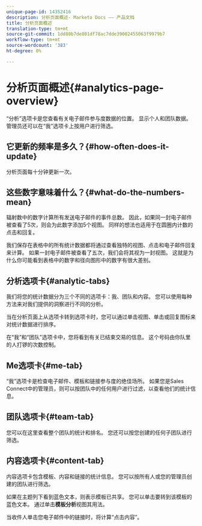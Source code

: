 ```yaml
---
unique-page-id: 14352416
description: 分析页面概述- Marketo Docs —— 产品文档
title: 分析页面概述
translation-type: tm+mt
source-git-commit: 1dd80b7de801df78ac7dde39002455063f9979b7
workflow-type: tm+mt
source-wordcount: '383'
ht-degree: 0%

---
```



# 分析页面概述{#analytics-page-overview}

“分析”选项卡是您查看有关电子邮件参与度数据的位置。 显示个人和团队数据。 管理员还可以在“我”选项卡上按用户进行筛选。

## 它更新的频率是多久？{#how-often-does-it-update}

分析页面每十分钟更新一次。

## 这些数字意味着什么？{#what-do-the-numbers-mean}

辐射数中的数字计算所有发送电子邮件的事件总数。 因此，如果同一封电子邮件被查看了5次，则会为此数字添加5个视图。 同样的想法也适用于在圆圈内计数的点击和回复。

我们保存在表格中的所有统计数据都将通过查看独特的视图、点击和电子邮件回复来计算。 如果一封电子邮件被查看了五次，我们会将其视为一封视图。 这就是为什么你可能看到表格中的数字和径向图形中的数字有很大差别。

## 分析选项卡{#analytic-tabs}

我们将您的统计数据分为三个不同的选项卡：我、团队和内容。 您可以使用每种方法来对我们提供的洞察进行不同的分析。

当在分析页面上从选项卡转到选项卡时，您可以通过单击视图、单击或回复图标来对统计数据进行排序。

在“我”和“团队”选项卡中，您将看到有关已结束交易的信息。 这个号码由你队里的人打锣的次数控制。

## Me选项卡{#me-tab}

“我”选项卡是检查电子邮件、模板和链接参与度的绝佳场所。 如果您是Sales Connect中的管理员，则可以按团队中的任何用户进行过滤，以查看他们的统计信息。

## 团队选项卡{#team-tab}

您可以在这里查看整个团队的统计和排名。 您还可以按您创建的任何子团队进行筛选。

## 内容选项卡{#content-tab}

内容选项卡包含模板、内容和链接的统计信息。 您可以按所有人或您的管理员创建的团队进行筛选。

如果在主题列下看到蓝色文本，则表示模板已共享。 您可以单击要转到该模板的蓝色文本。 通过单击&#x200B;**模板分析**&#x200B;视图其用法。

当收件人单击您电子邮件中的链接时，将计算“点击内容”。
